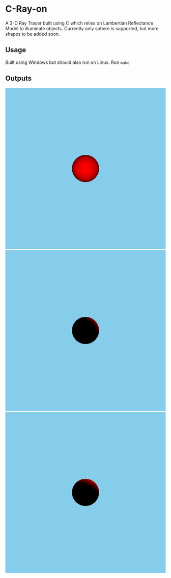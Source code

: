 # C-Ray-on
A 3-D Ray Tracer built using C which relies on Lambertian Reflectance Model to illuminate objects.
Currently only sphere is supported, but more shapes to be added soon.

## Usage
Built using Windows but should also run on Linux.
Run `make`

## Outputs
![Light faces the sphere head on](assets/forwardfacing.jpg)
![Light is above and to the side](assets/aboveside.jpg)
![Light is above and to the front](assets/abovefront.jpg)


